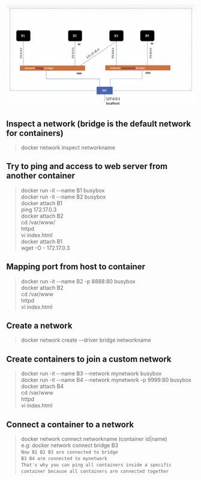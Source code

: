 ![](images/docker-network.png)
## **Inspect a network (bridge is the default network for containers)**
> docker network inspect networkname
## **Try to ping and access to web server from another container**
> docker run -it --name B1 busybox<br />
> docker run -it --name B2 busybox<br />
> docker attach B1<br />
> ping 172.17.0.3<br />
> docker attach B2<br />
> cd /var/www/<br />
> httpd<br />
> vi index.html<br />
> docker attach B1<br />
> wget -O - 172.17.0.3<br />
## **Mapping port from host to container**
> docker run -it --name B2 -p 8888:80 busybox<br />
> docker attach B2<br />
> cd /var/www<br />
> httpd<br />
> vi index.html
## **Create a network**
> docker network create --driver bridge networkname
## **Create containers to join a custom network**
> docker run -it --name B3 --network mynetwork busybox<br />
> docker run -it --name B4 --network mynetwork -p 9999:80 busybox<br />
> docker attach B4<br />
> cd /var/www<br />
> httpd<br />
> vi index.html
## **Connect a container to a network**
> docker network connect networkname (container id|name)<br />
> e.g: docker network connect bridge B3<br />
> `Now B1 B2 B3 are connected to bridge`<br />
> `B3 B4 are connected to mynetwork`<br />
> `That's why you can ping all containers inside a specific container because all containers are connected together`